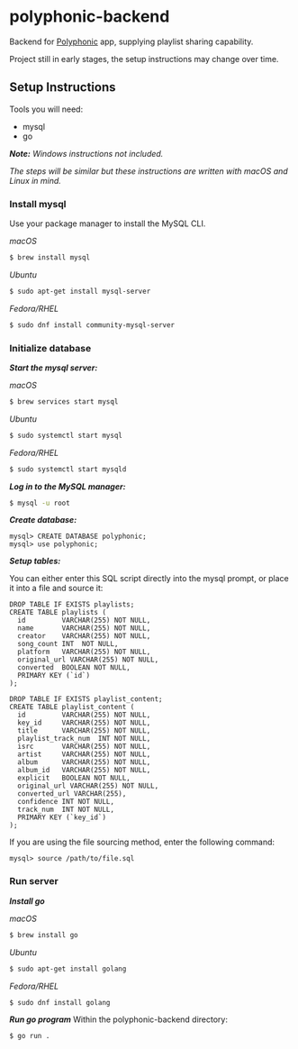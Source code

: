 # polyphonic-backend
Backend for [Polyphonic](https://github.com/dhruvweaver/Polyphonic) app, supplying playlist sharing capability.

Project still in early stages, the setup instructions may change over time.

## Setup Instructions
Tools you will need:
- mysql
- go

_**Note:** Windows instructions not included._

_The steps will be similar but these instructions are written with macOS and Linux in mind._

### Install mysql
Use your package manager to install the MySQL CLI.

_macOS_
```zsh
$ brew install mysql
```
_Ubuntu_
```bash
$ sudo apt-get install mysql-server
```
_Fedora/RHEL_
```bash
$ sudo dnf install community-mysql-server
```

### Initialize database
***Start the mysql server:***

_macOS_
```zsh
$ brew services start mysql
```
_Ubuntu_
```bash
$ sudo systemctl start mysql
```
_Fedora/RHEL_
```bash
$ sudo systemctl start mysqld
```

***Log in to the MySQL manager:***

```zsh
$ mysql -u root
```

***Create database:***

```shell
mysql> CREATE DATABASE polyphonic;
mysql> use polyphonic;
```

***Setup tables:***

You can either enter this SQL script directly into the mysql prompt, or place it into a file and source it:
```
DROP TABLE IF EXISTS playlists;
CREATE TABLE playlists (
  id         VARCHAR(255) NOT NULL,
  name       VARCHAR(255) NOT NULL,
  creator    VARCHAR(255) NOT NULL,
  song_count INT  NOT NULL,
  platform   VARCHAR(255) NOT NULL,
  original_url VARCHAR(255) NOT NULL,
  converted  BOOLEAN NOT NULL,
  PRIMARY KEY (`id`)
);

DROP TABLE IF EXISTS playlist_content;
CREATE TABLE playlist_content (
  id         VARCHAR(255) NOT NULL,
  key_id     VARCHAR(255) NOT NULL,
  title      VARCHAR(255) NOT NULL,
  playlist_track_num  INT NOT NULL,
  isrc       VARCHAR(255) NOT NULL,
  artist     VARCHAR(255) NOT NULL,
  album      VARCHAR(255) NOT NULL,
  album_id   VARCHAR(255) NOT NULL,
  explicit   BOOLEAN NOT NULL,
  original_url VARCHAR(255) NOT NULL,
  converted_url VARCHAR(255),
  confidence INT NOT NULL,
  track_num  INT NOT NULL,
  PRIMARY KEY (`key_id`)
);
```
If you are using the file sourcing method, enter the following command:
```shell
mysql> source /path/to/file.sql
```

### Run server
***Install go***

_macOS_
```zsh
$ brew install go
```
_Ubuntu_
```bash
$ sudo apt-get install golang
```
_Fedora/RHEL_
```bash
$ sudo dnf install golang
```

***Run go program***
Within the polyphonic-backend directory:
```zsh
$ go run .
```

